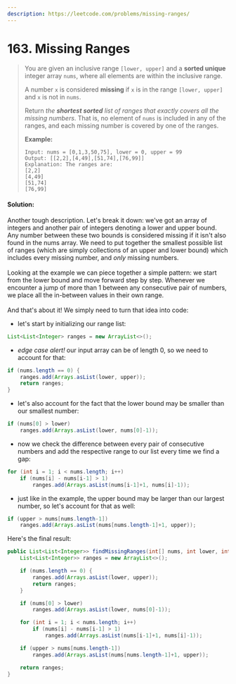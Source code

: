 ```yaml
---
description: https://leetcode.com/problems/missing-ranges/
---
```


# 163. Missing Ranges

> You are given an inclusive range `[lower, upper]` and a **sorted unique** integer array `nums`, where all elements are within the inclusive range.
>
> A number `x` is considered **missing** if `x` is in the range `[lower, upper]` and `x` is not in `nums`.
>
> Return _the **shortest sorted** list of ranges that exactly covers all the missing numbers_. That is, no element of `nums` is included in any of the ranges, and each missing number is covered by one of the ranges.
>
>
>
> **Example:**
>
> ```
> Input: nums = [0,1,3,50,75], lower = 0, upper = 99
> Output: [[2,2],[4,49],[51,74],[76,99]]
> Explanation: The ranges are:
> [2,2]
> [4,49]
> [51,74]
> [76,99]
> ```

#### Solution:

Another tough description. Let's break it down: we've got an array of integers and another pair of integers denoting a lower and upper bound. Any number between these two bounds is considered missing if it isn't also found in the nums array. We need to put together the smallest possible list of ranges (which are simply collections of an upper and lower bound) which includes every missing number, and _only_ missing numbers. \
\
Looking at the example we can piece together a simple pattern: we start from the lower bound and move forward step by step. Whenever we encounter a jump of more than 1 between any consecutive pair of numbers, we place all the in-between values in their own range. \
\
And that's about it! We simply need to turn that idea into code:&#x20;

* let's start by initializing our range list:

```java
List<List<Integer> ranges = new ArrayList<>();
```

* _edge case alert!_ our input array can be of length 0, so we need to account for that:

```java
if (nums.length == 0) {
    ranges.add(Arrays.asList(lower, upper));
    return ranges;
}
```

* let's also account for the fact that the lower bound may be smaller than our smallest number:

```java
if (nums[0] > lower) 
    ranges.add(Arrays.asList(lower, nums[0]-1));
```

* now we check the difference between every pair of consecutive numbers and add the respective range to our list every time we find a gap:&#x20;

```java
for (int i = 1; i < nums.length; i++) 
    if (nums[i] - nums[i-1] > 1) 
        ranges.add(Arrays.asList(nums[i-1]+1, nums[i]-1));
```

* just like in the example, the upper bound may be larger than our largest number, so let's account for that as well:

```java
if (upper > nums[nums.length-1]) 
    ranges.add(Arrays.asList(nums[nums.length-1]+1, upper));
```

Here's the final result:

```java
public List<List<Integer>> findMissingRanges(int[] nums, int lower, int upper) {
    List<List<Integer>> ranges = new ArrayList<>();

    if (nums.length == 0) {
        ranges.add(Arrays.asList(lower, upper));
        return ranges;
    }

    if (nums[0] > lower) 
        ranges.add(Arrays.asList(lower, nums[0]-1));

    for (int i = 1; i < nums.length; i++) 
        if (nums[i] - nums[i-1] > 1) 
            ranges.add(Arrays.asList(nums[i-1]+1, nums[i]-1));

    if (upper > nums[nums.length-1]) 
        ranges.add(Arrays.asList(nums[nums.length-1]+1, upper));

    return ranges;
}
```
